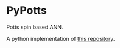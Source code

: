 # PyPotts
Potts spin based ANN.

A python implementation of [this repository](https://github.com/jenniferdavid/potts_spin).




